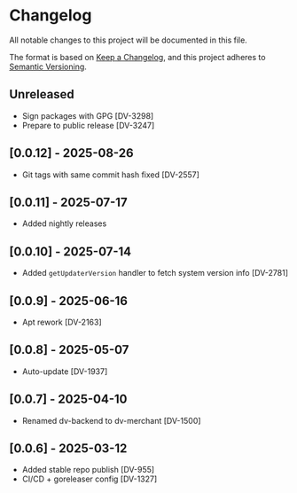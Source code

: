 # Changelog

All notable changes to this project will be documented in this file.

The format is based on [Keep a Changelog](https://keepachangelog.com/en/1.1.0/),
and this project adheres to [Semantic Versioning](https://semver.org/spec/v2.0.0.html).

## Unreleased

- Sign packages with GPG [DV-3298]
- Prepare to public release [DV-3247]

## [0.0.12] - 2025-08-26

- Git tags with same commit hash fixed [DV-2557]

## [0.0.11] - 2025-07-17

- Added nightly releases

## [0.0.10] - 2025-07-14

- Added `getUpdaterVersion` handler to fetch system version info [DV-2781]

## [0.0.9] - 2025-06-16
- Apt rework [DV-2163]

## [0.0.8] - 2025-05-07
- Auto-update [DV-1937]

## [0.0.7] - 2025-04-10

- Renamed dv-backend to dv-merchant  [DV-1500]

## [0.0.6] - 2025-03-12

- Added stable repo publish [DV-955]
- CI/CD + goreleaser config [DV-1327]
